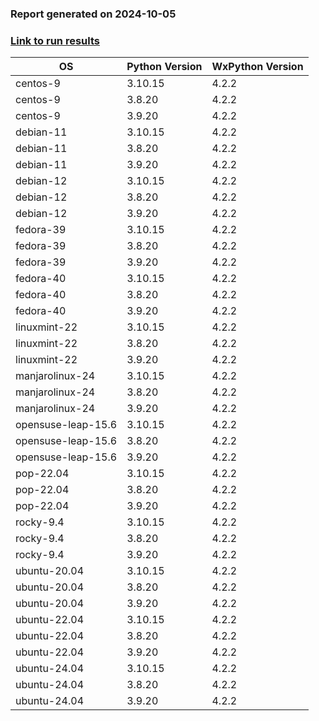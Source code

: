 ### Report generated on 2024-10-05
### [Link to run results](https://github.com/wieluk/psychopy_linux_installer/actions/runs/11191226592)

| OS | Python Version | WxPython Version |
|---|---|---|
| centos-9 | 3.10.15 | 4.2.2 |
| centos-9 | 3.8.20 | 4.2.2 |
| centos-9 | 3.9.20 | 4.2.2 |
| debian-11 | 3.10.15 | 4.2.2 |
| debian-11 | 3.8.20 | 4.2.2 |
| debian-11 | 3.9.20 | 4.2.2 |
| debian-12 | 3.10.15 | 4.2.2 |
| debian-12 | 3.8.20 | 4.2.2 |
| debian-12 | 3.9.20 | 4.2.2 |
| fedora-39 | 3.10.15 | 4.2.2 |
| fedora-39 | 3.8.20 | 4.2.2 |
| fedora-39 | 3.9.20 | 4.2.2 |
| fedora-40 | 3.10.15 | 4.2.2 |
| fedora-40 | 3.8.20 | 4.2.2 |
| fedora-40 | 3.9.20 | 4.2.2 |
| linuxmint-22 | 3.10.15 | 4.2.2 |
| linuxmint-22 | 3.8.20 | 4.2.2 |
| linuxmint-22 | 3.9.20 | 4.2.2 |
| manjarolinux-24 | 3.10.15 | 4.2.2 |
| manjarolinux-24 | 3.8.20 | 4.2.2 |
| manjarolinux-24 | 3.9.20 | 4.2.2 |
| opensuse-leap-15.6 | 3.10.15 | 4.2.2 |
| opensuse-leap-15.6 | 3.8.20 | 4.2.2 |
| opensuse-leap-15.6 | 3.9.20 | 4.2.2 |
| pop-22.04 | 3.10.15 | 4.2.2 |
| pop-22.04 | 3.8.20 | 4.2.2 |
| pop-22.04 | 3.9.20 | 4.2.2 |
| rocky-9.4 | 3.10.15 | 4.2.2 |
| rocky-9.4 | 3.8.20 | 4.2.2 |
| rocky-9.4 | 3.9.20 | 4.2.2 |
| ubuntu-20.04 | 3.10.15 | 4.2.2 |
| ubuntu-20.04 | 3.8.20 | 4.2.2 |
| ubuntu-20.04 | 3.9.20 | 4.2.2 |
| ubuntu-22.04 | 3.10.15 | 4.2.2 |
| ubuntu-22.04 | 3.8.20 | 4.2.2 |
| ubuntu-22.04 | 3.9.20 | 4.2.2 |
| ubuntu-24.04 | 3.10.15 | 4.2.2 |
| ubuntu-24.04 | 3.8.20 | 4.2.2 |
| ubuntu-24.04 | 3.9.20 | 4.2.2 |
